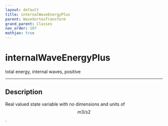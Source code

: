 ```yaml
---
layout: default
title: internalWaveEnergyPlus
parent: WaveVortexTransform
grand_parent: Classes
nav_order: 107
mathjax: true
---
```


#  internalWaveEnergyPlus

total energy, internal waves, positive


---

## Description
Real valued state variable with no dimensions and units of $$m3/s2$$.

